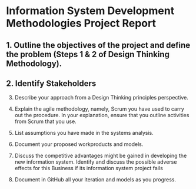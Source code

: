 # Information System Development Methodologies Project Report

## 1. Outline the objectives of the project and define the problem (Steps 1 & 2 of Design Thinking Methodology).



## 2. Identify Stakeholders 


3. Describe your approach from a Design Thinking principles perspective.

4. Explain the agile methodology, namely, Scrum you have used to carry out the procedure. In your explanation, ensure that you outline activities from Scrum that you use.

5. List assumptions you have made in the systems analysis.

6. Document your proposed workproducts and models.

7. Discuss the competitive advantages might be gained in developing the new information system. Identify and discuss the possible adverse effects for this Business if its information system project fails


8. Document in GitHub all your iteration and models as you progress.
